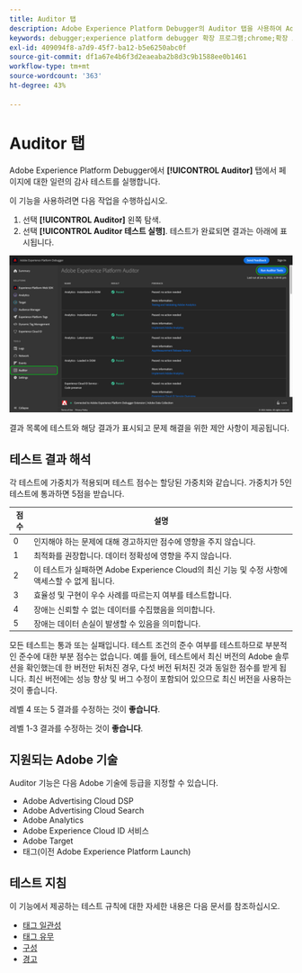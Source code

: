```yaml
---
title: Auditor 탭
description: Adobe Experience Platform Debugger의 Auditor 탭을 사용하여 Adobe Experience Cloud 구현을 테스트하는 방법을 알아봅니다.
keywords: debugger;experience platform debugger 확장 프로그램;chrome;확장 프로그램;auditor;dtm;target
exl-id: 409094f8-a7d9-45f7-ba12-b5e6250abc0f
source-git-commit: df1a67e4b6f3d2eaeaba2b8d3c9b1588ee0b1461
workflow-type: tm+mt
source-wordcount: '363'
ht-degree: 43%

---
```


# Auditor 탭

Adobe Experience Platform Debugger에서 **[!UICONTROL Auditor]** 탭에서 페이지에 대한 일련의 감사 테스트를 실행합니다.

이 기능을 사용하려면 다음 작업을 수행하십시오.

1. 선택 **[!UICONTROL Auditor]** 왼쪽 탐색.
1. 선택 **[!UICONTROL Auditor 테스트 실행]**. 테스트가 완료되면 결과는 아래에 표시됩니다.

![Auditor 탭의 테스트 결과 스크린샷](../images/auditor-results.png)

결과 목록에 테스트와 해당 결과가 표시되고 문제 해결을 위한 제안 사항이 제공됩니다.

## 테스트 결과 해석

각 테스트에 가중치가 적용되며 테스트 점수는 할당된 가중치와 같습니다. 가중치가 5인 테스트에 통과하면 5점을 받습니다.

| 점수 | 설명 |
| --- | --- |
| 0 | 인지해야 하는 문제에 대해 경고하지만 점수에 영향을 주지 않습니다. |
| 1 | 최적화를 권장합니다. 데이터 정확성에 영향을 주지 않습니다. |
| 2 | 이 테스트가 실패하면 Adobe Experience Cloud의 최신 기능 및 수정 사항에 액세스할 수 없게 됩니다. |
| 3 | 효율성 및 구현이 우수 사례를 따르는지 여부를 테스트합니다. |
| 4 | 장애는 신뢰할 수 없는 데이터를 수집했음을 의미합니다. |
| 5 | 장애는 데이터 손실이 발생할 수 있음을 의미합니다. |

모든 테스트는 통과 또는 실패입니다. 테스트 조건의 준수 여부를 테스트하므로 부분적인 준수에 대한 부분 점수는 없습니다. 예를 들어, 테스트에서 최신 버전의 Adobe 솔루션을 확인했는데 한 버전만 뒤처진 경우, 다섯 버전 뒤처진 것과 동일한 점수를 받게 됩니다. 최신 버전에는 성능 향상 및 버그 수정이 포함되어 있으므로 최신 버전을 사용하는 것이 좋습니다.

레벨 4 또는 5 결과를 수정하는 것이 **좋습니다**.

레벨 1-3 결과를 수정하는 것이 **좋습니다**.

## 지원되는 Adobe 기술

Auditor 기능은 다음 Adobe 기술에 등급을 지정할 수 있습니다.

* Adobe Advertising Cloud DSP
* Adobe Advertising Cloud Search
* Adobe Analytics
* Adobe Experience Cloud ID 서비스
* Adobe Target
* 태그(이전 Adobe Experience Platform Launch)

## 테스트 지침

이 기능에서 제공하는 테스트 규칙에 대한 자세한 내용은 다음 문서를 참조하십시오.

* [태그 일관성](./tag-consistency.md)
* [태그 유무](./tag-presence.md)
* [구성](./configuration.md)
* [경고](./alerts.md)
